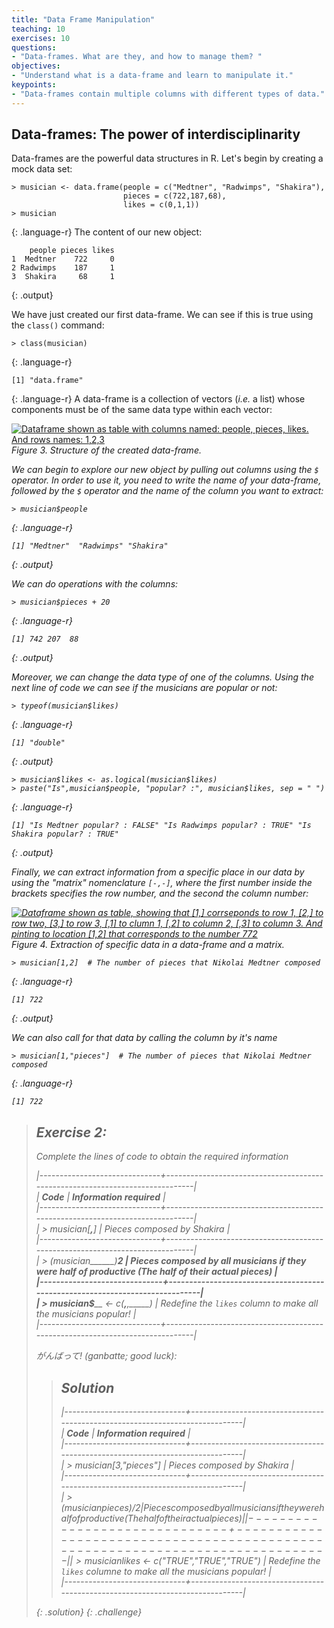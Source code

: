 ```yaml
---
title: "Data Frame Manipulation"
teaching: 10
exercises: 10
questions:
- "Data-frames. What are they, and how to manage them? "
objectives:
- "Understand what is a data-frame and learn to manipulate it."
keypoints:
- "Data-frames contain multiple columns with different types of data."
---
```

## Data-frames: The power of interdisciplinarity 
Data-frames are the powerful data structures in R. Let's begin by creating a mock data set:
~~~
> musician <- data.frame(people = c("Medtner", "Radwimps", "Shakira"),
						 pieces = c(722,187,68),
 						 likes = c(0,1,1))
> musician
~~~
{: .language-r}
The content of our new object:
~~~
    people pieces likes
1  Medtner    722     0
2 Radwimps    187     1
3  Shakira     68     1
~~~
{: .output}

We have just created our first data-frame. We can see if this is true using the `class()` command:
~~~
> class(musician)
~~~
{: .language-r}
~~~
[1] "data.frame"
~~~
{: .language-r}
A data-frame is a collection of vectors (_i.e._ a list) whose components must be of the same data type within
each vector:

<a href="https://user-images.githubusercontent.com/67386612/118735756-b4595500-b806-11eb-8bd6-d189b9463eca.png">
  <img src="https://user-images.githubusercontent.com/67386612/118735756-b4595500-b806-11eb-8bd6-d189b9463eca.png" alt="Dataframe shown as table with columns named: people, pieces, likes. And rows names: 1,2,3" />
</a>
<em>Figure 3. Structure of the created data-frame.<em/>

We can begin to explore our new object by pulling out columns using the `$` operator. In order to use it, 
you need to write the name of your data-frame, followed by the `$` operator and the name of the column 
you want to extract:
~~~
> musician$people
~~~
{: .language-r}
~~~
[1] "Medtner"  "Radwimps" "Shakira" 
~~~
{: .output}

We can do operations with the columns:
~~~
> musician$pieces + 20
~~~
{: .language-r}
~~~
[1] 742 207  88
~~~
{: .output}

Moreover, we can change the data type of one of the columns. Using the next line of code we can see if the musicians are 
popular or not:
~~~
> typeof(musician$likes)
~~~
{: .language-r}
~~~
[1] "double"
~~~
{: .output}

~~~
> musician$likes <- as.logical(musician$likes)
> paste("Is",musician$people, "popular? :", musician$likes, sep = " ")
~~~
{: .language-r}
~~~
[1] "Is Medtner popular? : FALSE" "Is Radwimps popular? : TRUE" "Is Shakira popular? : TRUE"
~~~
{: .output}

Finally, we can extract information from a specific place in our data by using the "matrix" nomenclature `[-,-]`,
where the first number inside the brackets specifies the row number, and the second the column number:

<a href="https://user-images.githubusercontent.com/67386612/119908857-2a517080-bf19-11eb-8e0f-b3da6d1dcfc0.png">
  <img src="https://user-images.githubusercontent.com/67386612/119908857-2a517080-bf19-11eb-8e0f-b3da6d1dcfc0.png" alt="Dataframe shown as table, showing that [1,] corrseponds to row 1, [2,] to row two, [3,] to row 3, [,1] to clumn 1, [,2] to column 2, [,3] to column 3. And pinting to location [1,2] that corresponds to the number 772" />
</a>
<em>Figure 4. Extraction of specific data in a data-frame and a matrix.<em/>

~~~
> musician[1,2]  # The number of pieces that Nikolai Medtner composed
~~~
{: .language-r}
~~~
[1] 722
~~~
{: .output}

We can also call for that data by calling the column by it's name

~~~
> musician[1,"pieces"]  # The number of pieces that Nikolai Medtner composed
~~~
{: .language-r}
~~~
[1] 722
~~~

> ## Exercise 2: 
> 
> Complete the lines of code to obtain the required information
> 
> |------------------------------+------------------------------------------------------------------------------|  
> | **Code**                                        |     **Information required**                                     |  
> |------------------------------+------------------------------------------------------------------------------|  
> | > musician[____,____]                       |  Pieces composed by Shakira                                  |  
> |------------------------------+------------------------------------------------------------------------------|  
> | > (musician______)___2  | Pieces composed by all musicians if they were half of productive (The half of their actual pieces) |   
> |------------------------------+------------------------------------------------------------------------------|  
> | > musician$_____ <- c(_____,_____,_____)    | Redefine the `likes` column to make all the musicians popular!  |  
> |------------------------------+------------------------------------------------------------------------------| 
>
>
> がんばって! (ganbatte; *good luck*):
>> ## Solution
>> 
>> |------------------------------+------------------------------------------------------------------------------|  
>> | **Code**                                        |     **Information required**                                     |  
>> |------------------------------+------------------------------------------------------------------------------|  
>> | > musician[3,"pieces"]                       |  Pieces composed by Shakira                                  |  
>> |------------------------------+------------------------------------------------------------------------------|  
>> | > (musician$pieces)/2  | Pieces composed by all musicians if they were half of productive (The half of their actual pieces) |   
>> |------------------------------+------------------------------------------------------------------------------|  
>> | > musician$likes <- c("TRUE","TRUE","TRUE")    | Redefine the `likes` columne to make all the musicians popular!  |  
>> |------------------------------+------------------------------------------------------------------------------| 
>>
> {: .solution}
{: .challenge} 

